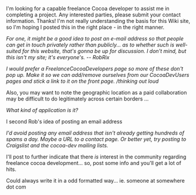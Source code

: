 I'm looking for a capable freelance Cocoa developer to assist me in completing a project. Any interested parties, please submit your contact information. Thanks!
I'm not really understanding the basis for this Wiki site, so I'm hoping I posted this in the right place - in the right manner.

*For one, it might be a good idea to post an e-mail address so that people can get in touch privately rather than publicly... as to whether such is well-suited for this website, that's gonna be up for discussion. I don't mind, but this isn't my site; it's everyone's. -- RobRix*

*I would prefer a FreelanceCocoaDevelopers page so more of these don't pop up. Make it so we can add/remove ourselves from our CocoaDevUsers pages and stick a link to it on the front page. /thinking out loud*

Also, you may want to note the geographic location as a paid collaboration may be difficult to do legitimately across certain borders ...

*What kind of application is it?*

I second Rob's idea of posting an email address

*I'd avoid posting any email address that isn't already getting hundreds of spams a day.  Maybe a URL to a contact page.  Or better yet, try posting to Craigslist and the cocoa-dev mailing lists.*

I'll post to further indicate that there *is* interest in the community regarding freelance cocoa development... so, post some info and you'll get a lot of hits.

Could always write it in a odd formatted way... ie. someone at somewhere dot com
